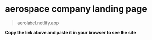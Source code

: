 # aerospace company landing page

> aerolabel.netlify.app

**Copy the link above and paste it in your browser to see the site**
